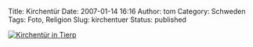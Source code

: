 Title: Kirchentür
Date: 2007-01-14 16:16
Author: tom
Category: Schweden
Tags: Foto, Religion
Slug: kirchentuer
Status: published

[![Kirchentür in
Tierp](http://www.fiket.de/pic/kyrkdorr_s.jpg "Kirchentür in Tierp")](http://www.fiket.de/pic/kyrkdorr_l.jpg)

